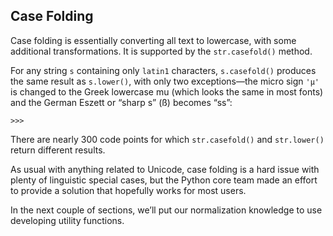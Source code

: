 ## Case Folding

Case folding is essentially converting all text to lowercase, with some additional transformations. It is supported by the `str.casefold()` method.

For any string `s` containing only `latin1` characters, `s.casefold()` produces the same result as `s.lower()`, with only two exceptions—the micro sign `'µ'` is changed to the Greek lowercase mu (which looks the same in most fonts) and the German Eszett or “sharp s” (ß) becomes “ss”:

```
>>> 
```

There are nearly 300 code points for which `str.casefold()` and `str.lower()` return different results.

As usual with anything related to Unicode, case folding is a hard issue with plenty of linguistic special cases, but the Python core team made an effort to provide a solution that hopefully works for most users.

In the next couple of sections, we’ll put our normalization knowledge to use developing utility functions.